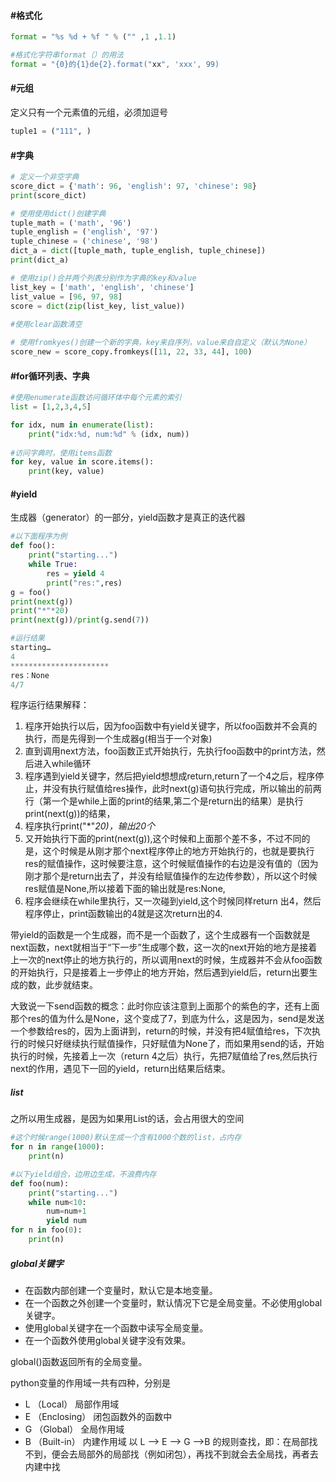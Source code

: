 #### #格式化

```python
format = "%s %d + %f " % ("" ,1 ,1.1)

#格式化字符串format（）的用法
format = "{0}的{1}de{2}.format("xx", 'xxx', 99)
```



#### #元组

定义只有一个元素值的元组，必须加逗号

```python
tuple1 = ("111", )
```



#### #字典

```python
# 定义一个非空字典
score_dict = {'math': 96, 'english': 97, 'chinese': 98}
print(score_dict)

# 使用使用dict()创建字典
tuple_math = ('math', '96')
tuple_english = ('english', '97')
tuple_chinese = ('chinese', '98')
dict_a = dict([tuple_math, tuple_english, tuple_chinese])
print(dict_a)

# 使用zip()合并两个列表分别作为字典的key和value
list_key = ['math', 'english', 'chinese']
list_value = [96, 97, 98]
score = dict(zip(list_key, list_value))
 
#使用clear函数清空

# 使用fromkyes()创建一个新的字典，key来自序列，value来自自定义（默认为None）
score_new = score_copy.fromkeys([11, 22, 33, 44], 100)
```



#### #for循环列表、字典

```python
#使用enumerate函数访问循环体中每个元素的索引
list = [1,2,3,4,5]

for idx, num in enumerate(list):
    print("idx:%d, num:%d" % (idx, num))
    
#访问字典时，使用items函数
for key, value in score.items():
    print(key, value)
```



#### #yield

生成器（generator）的一部分，yield函数才是真正的迭代器

```python
#以下面程序为例
def foo():
    print("starting...")
    while True:
        res = yield 4
        print("res:",res)
g = foo()
print(next(g))
print("*"*20)
print(next(g))/print(g.send(7))

#运行结果
starting…
4
**********************
res：None
4/7
```

程序运行结果解释：

1. 程序开始执行以后，因为foo函数中有yield关键字，所以foo函数并不会真的执行，而是先得到一个生成器g(相当于一个对象)
2. 直到调用next方法，foo函数正式开始执行，先执行foo函数中的print方法，然后进入while循环
3. 程序遇到yield关键字，然后把yield想想成return,return了一个4之后，程序停止，并没有执行赋值给res操作，此时next(g)语句执行完成，所以输出的前两行（第一个是while上面的print的结果,第二个是return出的结果）是执行print(next(g))的结果，
4. 程序执行print("*"*20)，输出20个*
5. 又开始执行下面的print(next(g)),这个时候和上面那个差不多，不过不同的是，这个时候是从刚才那个next程序停止的地方开始执行的，也就是要执行res的赋值操作，这时候要注意，这个时候赋值操作的右边是没有值的（因为刚才那个是return出去了，并没有给赋值操作的左边传参数），所以这个时候res赋值是None,所以接着下面的输出就是res:None,
6. 程序会继续在while里执行，又一次碰到yield,这个时候同样return 出4，然后程序停止，print函数输出的4就是这次return出的4.

   

带yield的函数是一个生成器，而不是一个函数了，这个生成器有一个函数就是next函数，next就相当于“下一步”生成哪个数，这一次的next开始的地方是接着上一次的next停止的地方执行的，所以调用next的时候，生成器并不会从foo函数的开始执行，只是接着上一步停止的地方开始，然后遇到yield后，return出要生成的数，此步就结束。

大致说一下send函数的概念：此时你应该注意到上面那个的紫色的字，还有上面那个res的值为什么是None，这个变成了7，到底为什么，这是因为，send是发送一个参数给res的，因为上面讲到，return的时候，并没有把4赋值给res，下次执行的时候只好继续执行赋值操作，只好赋值为None了，而如果用send的话，开始执行的时候，先接着上一次（return 4之后）执行，先把7赋值给了res,然后执行next的作用，遇见下一回的yield，return出结果后结束。



##### list

之所以用生成器，是因为如果用List的话，会占用很大的空间

```python
#这个时候range(1000)默认生成一个含有1000个数的list，占内存
for n in range(1000):
    print(n)

#以下yield组合，边用边生成，不浪费内存
def foo(num):
    print("starting...")
    while num<10:
        num=num+1
        yield num
for n in foo(0):
    print(n)
```



##### global关键字

- 在函数内部创建一个变量时，默认它是本地变量。
- 在一个函数之外创建一个变量时，默认情况下它是全局变量。不必使用global关键字。
- 使用global关键字在一个函数中读写全局变量。
- 在一个函数外使用global关键字没有效果。

global()函数返回所有的全局变量。



python变量的作用域一共有四种，分别是

- L （Local） 局部作用域
- E （Enclosing） 闭包函数外的函数中
- G （Global） 全局作用域
- B （Built-in） 内建作用域 以 L –> E –> G –>B 的规则查找，即：在局部找不到，便会去局部外的局部找（例如闭包），再找不到就会去全局找，再者去内建中找



